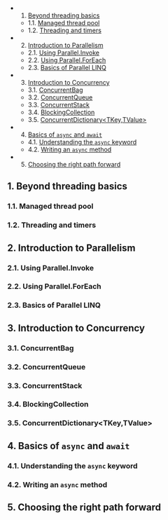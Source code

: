<!-- vscode-markdown-toc -->
* 1. [Beyond threading basics](#Beyondthreadingbasics)
	* 1.1. [Managed thread pool](#Managedthreadpool)
	* 1.2. [Threading and timers](#Threadingandtimers)
* 2. [Introduction to Parallelism](#IntroductiontoParallelism)
	* 2.1. [Using Parallel.Invoke](#UsingParallel.Invoke)
	* 2.2. [Using Parallel.ForEach](#UsingParallel.ForEach)
	* 2.3. [Basics of Parallel LINQ](#BasicsofParallelLINQ)
* 3. [Introduction to Concurrency](#IntroductiontoConcurrency)
	* 3.1. [ConcurrentBag<T>](#ConcurrentBagT)
	* 3.2. [ConcurrentQueue<T>](#ConcurrentQueueT)
	* 3.3. [ConcurrentStack<T>](#ConcurrentStackT)
	* 3.4. [BlockingCollection<T>](#BlockingCollectionT)
	* 3.5. [ConcurrentDictionary<TKey,TValue>](#ConcurrentDictionaryTKeyTValue)
* 4. [Basics of `async` and `await`](#Basicsofasyncandawait)
	* 4.1. [Understanding the `async` keyword](#Understandingtheasynckeyword)
	* 4.2. [Writing an `async` method](#Writinganasyncmethod)
* 5. [Choosing the right path forward](#Choosingtherightpathforward)

<!-- vscode-markdown-toc-config
	numbering=true
	autoSave=true
	/vscode-markdown-toc-config -->
<!-- /vscode-markdown-toc -->



##  1. <a name='Beyondthreadingbasics'></a>Beyond threading basics

###  1.1. <a name='Managedthreadpool'></a>Managed thread pool

###  1.2. <a name='Threadingandtimers'></a>Threading and timers

##  2. <a name='IntroductiontoParallelism'></a>Introduction to Parallelism

###  2.1. <a name='UsingParallel.Invoke'></a>Using Parallel.Invoke

###  2.2. <a name='UsingParallel.ForEach'></a>Using Parallel.ForEach

###  2.3. <a name='BasicsofParallelLINQ'></a>Basics of Parallel LINQ

##  3. <a name='IntroductiontoConcurrency'></a>Introduction to Concurrency

###  3.1. <a name='ConcurrentBagT'></a>ConcurrentBag<T>

###  3.2. <a name='ConcurrentQueueT'></a>ConcurrentQueue<T>

###  3.3. <a name='ConcurrentStackT'></a>ConcurrentStack<T>

###  3.4. <a name='BlockingCollectionT'></a>BlockingCollection<T>

###  3.5. <a name='ConcurrentDictionaryTKeyTValue'></a>ConcurrentDictionary<TKey,TValue>

##  4. <a name='Basicsofasyncandawait'></a>Basics of `async` and `await`

###  4.1. <a name='Understandingtheasynckeyword'></a>Understanding the `async` keyword

###  4.2. <a name='Writinganasyncmethod'></a>Writing an `async` method

##  5. <a name='Choosingtherightpathforward'></a>Choosing the right path forward